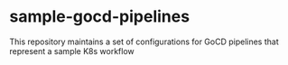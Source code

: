 # sample-gocd-pipelines
This repository maintains a set of configurations for GoCD pipelines that represent a sample K8s workflow 
